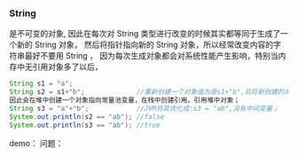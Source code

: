 ###  String 
是不可变的对象, 因此在每次对 String 类型进行改变的时候其实都等同于生成了一个新的 String 对象，
然后将指针指向新的 String 对象，所以经常改变内容的字符串最好不要用 String ，
因为每次生成对象都会对系统性能产生影响，特别当内存中无引用对象多了以后， 

``` java
String s1 = "a";
String s2 = s1+"b";				//重新创建一个对象值为是s1+"b",后将新创建的对象赋值给s2;此时常量池没有ab,
因此会在堆中创建一个对象指向常量池变量，在栈中创建引用，引用堆中对象；
String s3 = "a"+"b";			//JVM将其优化成:s3 = "ab",没有中间变量；
System.out.println(s2 == "ab"); //false
System.out.println(s3 == "ab"); //true
```
demo：
问题：

